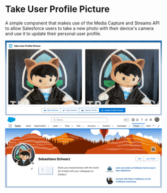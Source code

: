 # Take User Profile Picture

A simple component that makes use of the Media Capture and Streams API to allow Salesforce users to take a new photo with their device's camera and use it to update their personal user profile.

<img src="../../../../../images/take-user-profile-picture.png" alt="take-user-profile-picture" width="800"/>

<img src="../../../../../images/take-user-profile-picture2.png" alt="take-user-profile-picture" width="800"/>
